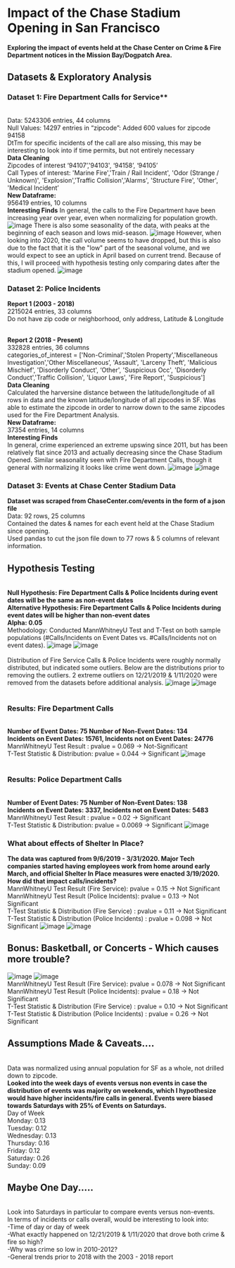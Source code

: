 # Impact of the Chase Stadium Opening in San Francisco

**Exploring the impact of events held at the Chase Center on Crime & Fire Department notices in the Mission Bay/Dogpatch Area.**

## Datasets & Exploratory Analysis

### Dataset 1: Fire Department Calls for Service**
<br>Data: 5243306 entries, 44 columns
<br>Null Values: 14297 entries in “zipcode”: Added 600 values for zipcode 94158
<br>DtTm for specific incidents of the call are also missing, this may be interesting to look into if time permits, but not entirely necessary
<br>**Data Cleaning**
<br>Zipcodes of interest ‘94107’,'94103', ‘94158’, ‘94105’
<br>Call Types of interest: 'Marine Fire','Train / Rail Incident', 'Odor (Strange / Unknown)', 'Explosion','Traffic Collision','Alarms', 'Structure Fire', 'Other', 'Medical Incident’
<br>**New Dataframe:**
<br>956419 entries, 10 columns
<br>**Interesting Finds**
In general, the calls to the Fire Department have been increasing year over year, even when normalizing for population growth.
![image](https://github.com/sherryduong93/chasestadiumimpact/blob/working/Graphs/Fire_Calls_2000-2020.png)
There is also some seasonality of the data, with peaks at the beginning of each season and lows mid-season. 
![image](https://github.com/sherryduong93/chasestadiumimpact/blob/working/Graphs/FireCalls2015-2020.png)
However, when looking into 2020, the call volume seems to have dropped, but this is also due to the fact that it is the "low" part of the seasonal volume, and we would expect to see an uptick in April based on current trend. Because of this, I will proceed with hypothesis testing only comparing dates after the stadium opened.
![image](https://github.com/sherryduong93/chasestadiumimpact/blob/working/Graphs/FireCallsinmbdp2019-2020.png)


### Dataset 2: Police Incidents
**Report 1 (2003 - 2018)**
<br> 2215024 entries, 33 columns
<br>Do not have zip code or neighborhood, only address, Latitude & Longitude

<br>**Report 2 (2018 - Present)**
<br>332828 entries, 36 columns
<br> categories_of_interest = ['Non-Criminal','Stolen Property','Miscellaneous Investigation','Other Miscellaneous’, 'Assault', 'Larceny Theft', 'Malicious Mischief', 'Disorderly Conduct', ‘Other', 'Suspicious Occ', 'Disorderly Conduct','Traffic Collision', 'Liquor Laws', 'Fire Report', 'Suspicious']
<br>**Data Cleaning**
<br>Calculated the harversine distance between the latitude/longitude of all rows in data and the known latitude/longitude of all zipcodes in SF. Was able to estimate the zipcode in order to narrow down to the same zipcodes used for the Fire Department Analysis.
<br>**New Dataframe:**
<br>37354 entries, 14 columns
<br>**Interesting Finds**
<br>In general, crime experienced an extreme upswing since 2011, but has been relatively flat since 2013 and actually decreasing since the Chase Stadium Opened. Similar seasonality seen with Fire Department Calls, though it general with normalizing it looks like crime went down.
![image](https://github.com/sherryduong93/chasestadiumimpact/blob/working/Graphs/Total_Police_Calls_2003-2020.png)
![image](https://github.com/sherryduong93/chasestadiumimpact/blob/working/Graphs/Incidents2003-2019.png)




### Dataset 3: Events at Chase Center Stadium Data
**Dataset was scraped from ChaseCenter.com/events in the form of a json file**
<br>Data: 92 rows, 25 columns
<br>Contained the dates & names for each event held at the Chase Stadium since opening.
<br>Used pandas to cut the json file down to 77 rows & 5 columns of relevant information.


## Hypothesis Testing
<br>**Null Hypothesis: Fire Department Calls & Police Incidents during event dates will be the same as non-event dates
<br> Alternative Hypothesis: Fire Department Calls & Police Incidents during event dates will be higher than non-event dates
<br> Alpha: 0.05**
<br> Methodology: Conducted MannWhitneyU Test and T-Test on both sample populations (#Calls/Incidents on Event Dates vs. #Calls/Incidents not on event dates). 
![image](https://github.com/sherryduong93/chasestadiumimpact/blob/working/Graphs/firecallsdistribution.png)
![image](https://github.com/sherryduong93/chasestadiumimpact/blob/working/Graphs/policeincidentdistribution.png)
<br><br>Distribution of Fire Service Calls & Police Incidents were roughly normally distributed, but indicated some outliers.
Below are the distributions prior to removing the outliers. 2 extreme outliers on 12/21/2019 & 1/11/2020 were removed from the datasets before additional analysis.
![image](https://github.com/sherryduong93/chasestadiumimpact/blob/working/Graphs/EventsVsNonScatter_fire.png)
![image](https://github.com/sherryduong93/chasestadiumimpact/blob/working/Graphs/EventsVsNonBox_Police.png)
<br><br>
### Results: Fire Department Calls
<br>**Number of Event Dates: 75 Number of Non-Event Dates: 134
<br>Incidents on Event Dates: 15761, Incidents not on Event Dates: 24776**
<br>MannWhitneyU Test Result : pvalue = 0.069 -> Not-Significant
<br>T-Test Statistic & Distribution: pvalue = 0.044 -> Significant 
![image](https://github.com/sherryduong93/chasestadiumimpact/blob/working/Graphs/EventsVsNonHypotheisTest_Fire.png)
<br><br>
### Results: Police Department Calls
<br>**Number of Event Dates: 75 Number of Non-Event Dates: 138
<br>Incidents on Event Dates: 3337, Incidents not on Event Dates: 5483**
<br>MannWhitneyU Test Result : pvalue = 0.02 -> Significant
<br>T-Test Statistic & Distribution: pvalue = 0.0069 -> Significant
![image](https://github.com/sherryduong93/chasestadiumimpact/blob/working/Graphs/EventsVsNonHypotheisTest_Police.png)
<br> 
### What about effects of Shelter In Place?
**The data was captured from 9/6/2019 - 3/31/2020. Major Tech companies started having employees work from home around early March, and official Shelter In Place measures were enacted 3/19/2020. How did that impact calls/incidents?**
<br>MannWhitneyU Test Result (Fire Service): pvalue = 0.15 -> Not Significant
<br>MannWhitneyU Test Result (Police Incidents): pvalue = 0.13 -> Not Significant
<br>T-Test Statistic & Distribution (Fire Service) : pvalue = 0.11 -> Not Significant 
<br>T-Test Statistic & Distribution (Police Incidents) : pvalue = 0.098 -> Not Significant 
![image](https://github.com/sherryduong93/chasestadiumimpact/blob/working/Graphs/EventsVsNonHypotheisTest_FireWOSIP.png)
![image](https://github.com/sherryduong93/chasestadiumimpact/blob/working/Graphs/EventsVsNonHypotheisTest_PoliceWOSIP.png)

## Bonus: Basketball, or Concerts - Which causes more trouble?
![image](https://github.com/sherryduong93/chasestadiumimpact/blob/working/Graphs/firecallsbballconcertdist.png)
![image](https://github.com/sherryduong93/chasestadiumimpact/blob/working/Graphs/policesbballconcertdist.png)
<br>MannWhitneyU Test Result (Fire Service): pvalue = 0.078 -> Not Significant
<br>MannWhitneyU Test Result (Police Incidents): pvalue = 0.18 -> Not Significant
<br>T-Test Statistic & Distribution (Fire Service) : pvalue = 0.10 -> Not Significant 
<br>T-Test Statistic & Distribution (Police Incidents) : pvalue = 0.26 -> Not Significant 




## Assumptions Made & Caveats....
<br>Data was normalized using annual population for SF as a whole, not drilled down to zipcode.
<br> **Looked into the week days of events versus non events in case the distribution of events was majority on weekends, which I hypothesize would have higher incidents/fire calls in general. Events were biased towards Saturdays with 25% of Events on Saturdays.**
<br>Day of Week
<br>Monday: 0.13
<br>Tuesday: 0.12
<br>Wednesday: 0.13
<br>Thursday: 0.16
<br>Friday: 0.12
<br>Saturday: 0.26
<br>Sunday: 0.09

## Maybe One Day.....
<br>Look into Saturdays in particular to compare events versus non-events.
<br>In terms of incidents or calls overall, would be interesting to look into:
<br>-Time of day or day of week
<br>-What exactly happened on 12/21/2019 & 1/11/2020 that drove both crime & fire so high? 
<br>-Why was crime so low in 2010-2012?
<br>-General trends prior to 2018 with the 2003 - 2018 report


